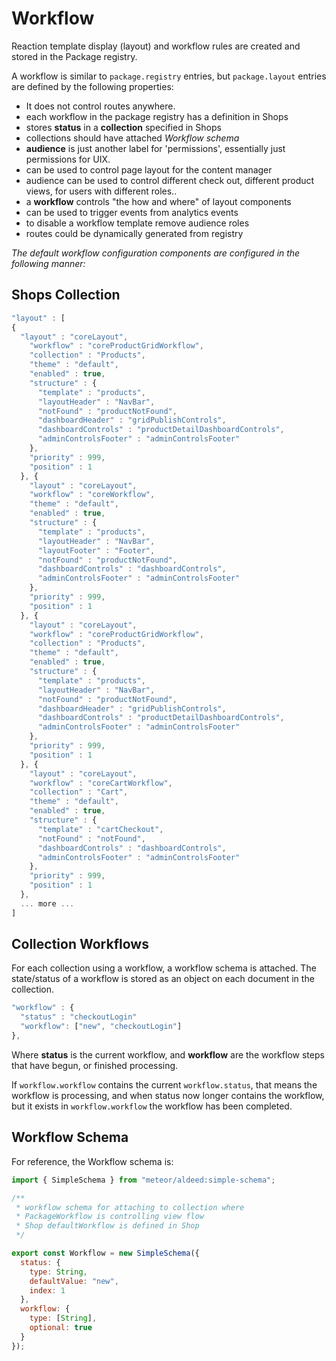 # Workflow

Reaction template display (layout) and workflow rules are created and stored in the Package registry.

A workflow is similar to `package.registry` entries,  but  `package.layout` entries are defined by the following properties:

- It does not control routes anywhere.
- each workflow in the package registry has a definition in Shops
- stores **status** in a **collection** specified in Shops
- collections should have attached _Workflow schema_
- **audience** is just another label for 'permissions', essentially just permissions for UIX.
- can be used to control page layout for the content manager
- audience can be used to control different check out, different product views,  for users with different roles..
- a **workflow** controls "the how and where" of layout components
- can be used to trigger events from analytics events
- to disable a workflow template remove audience roles
- routes could be dynamically generated from registry

_The default workflow configuration components are configured in the following manner:_

## Shops Collection

```js
"layout" : [
{
  "layout" : "coreLayout",
    "workflow" : "coreProductGridWorkflow",
    "collection" : "Products",
    "theme" : "default",
    "enabled" : true,
    "structure" : {
      "template" : "products",
      "layoutHeader" : "NavBar",
      "notFound" : "productNotFound",
      "dashboardHeader" : "gridPublishControls",
      "dashboardControls" : "productDetailDashboardControls",
      "adminControlsFooter" : "adminControlsFooter"
    },
    "priority" : 999,
    "position" : 1
  }, {
    "layout" : "coreLayout",
    "workflow" : "coreWorkflow",
    "theme" : "default",
    "enabled" : true,
    "structure" : {
      "template" : "products",
      "layoutHeader" : "NavBar",
      "layoutFooter" : "Footer",
      "notFound" : "productNotFound",
      "dashboardControls" : "dashboardControls",
      "adminControlsFooter" : "adminControlsFooter"
    },
    "priority" : 999,
    "position" : 1
  }, {
    "layout" : "coreLayout",
    "workflow" : "coreProductGridWorkflow",
    "collection" : "Products",
    "theme" : "default",
    "enabled" : true,
    "structure" : {
      "template" : "products",
      "layoutHeader" : "NavBar",
      "notFound" : "productNotFound",
      "dashboardHeader" : "gridPublishControls",
      "dashboardControls" : "productDetailDashboardControls",
      "adminControlsFooter" : "adminControlsFooter"
    },
    "priority" : 999,
    "position" : 1
  }, {
    "layout" : "coreLayout",
    "workflow" : "coreCartWorkflow",
    "collection" : "Cart",
    "theme" : "default",
    "enabled" : true,
    "structure" : {
      "template" : "cartCheckout",
      "notFound" : "notFound",
      "dashboardControls" : "dashboardControls",
      "adminControlsFooter" : "adminControlsFooter"
    },
    "priority" : 999,
    "position" : 1
  },
  ... more ...
]
```

## Collection Workflows

For each collection using a workflow, a workflow schema is attached.  The state/status of a workflow is stored as an object on each document in the collection.

```js
"workflow" : {
  "status" : "checkoutLogin"
  "workflow": ["new", "checkoutLogin"]
},
```

Where **status** is the current workflow, and **workflow** are the workflow steps that have begun, or finished processing.

If `workflow.workflow` contains the current `workflow.status`, that means the workflow is processing, and when status now longer contains the workflow, but it exists in `workflow.workflow` the workflow has been completed.

## Workflow Schema

For reference, the Workflow schema is:

```js
import { SimpleSchema } from "meteor/aldeed:simple-schema";

/**
 * workflow schema for attaching to collection where
 * PackageWorkflow is controlling view flow
 * Shop defaultWorkflow is defined in Shop
 */

export const Workflow = new SimpleSchema({
  status: {
    type: String,
    defaultValue: "new",
    index: 1
  },
  workflow: {
    type: [String],
    optional: true
  }
});
```
